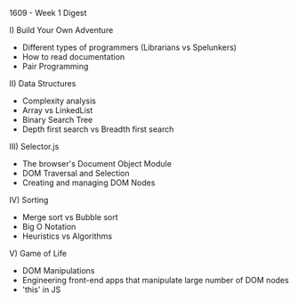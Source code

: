 1609 - Week 1 Digest

I) Build Your Own Adventure
  * Different types of programmers (Librarians vs Spelunkers)
  * How to read documentation
  * Pair Programming 

II) Data Structures
  * Complexity analysis
  * Array vs LinkedList
  * Binary Search Tree
  * Depth first search vs Breadth first search
  
III) Selector.js
  * The browser's Document Object Module
  * DOM Traversal and Selection
  * Creating and managing DOM Nodes

IV) Sorting
  * Merge sort vs Bubble sort
  * Big O Notation
  * Heuristics vs Algorithms

V) Game of Life
  * DOM Manipulations
  * Engineering front-end apps that manipulate large number of DOM nodes
  * 'this' in JS
